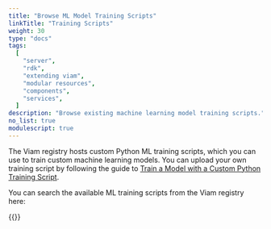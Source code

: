 ```yaml
---
title: "Browse ML Model Training Scripts"
linkTitle: "Training Scripts"
weight: 30
type: "docs"
tags:
  [
    "server",
    "rdk",
    "extending viam",
    "modular resources",
    "components",
    "services",
  ]
description: "Browse existing machine learning model training scripts."
no_list: true
modulescript: true
---
```


The Viam registry hosts custom Python ML training scripts, which you can use to train custom machine learning models.
You can upload your own training script by following the guide to [Train a Model with a Custom Python Training Script](/how-tos/create-custom-training-scripts/).

You can search the available ML training scripts from the Viam registry here:

{{<trainingscripts>}}
